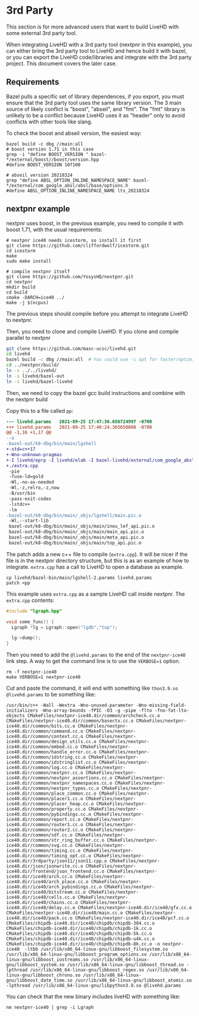 
# 3rd Party

This section is for more advanced users that want to build LiveHD with some external 3rd party tool.

When integrating LiveHD with a 3rd party tool (nextpnr in this example), you can either bring the 3rd
party tool to LiveHD and hence build it with bazel, or you can export the LiveHD code/libraries
and integrate with the 3rd party project. This document covers the later case.


## Requirements

Bazel pulls a specific set of library dependences, if you export, you must ensure that the 3rd party tool
uses the same library version. The 3 main source of likely conflict is "boost", "abseil", and "fmt".
The "fmt" library is unlikely to be a conflict because LiveHD uses it as "header" only to avoid conflicts
with other tools like slang.


To check the boost and abseil version, the easiest way:
```
bazel build -c dbg //main:all
# boost version 1.71 in this case
grep -i "define BOOST_VERSION " bazel-*/external/boost//boost/version.hpp
#define BOOST_VERSION 107100

# abseil version 20210324
grep "define ABSL_OPTION_INLINE_NAMESPACE_NAME" bazel-*/external/com_google_absl/absl/base/options.h
#define ABSL_OPTION_INLINE_NAMESPACE_NAME lts_20210324
```

## nextpnr example


nextpnr uses boost, in the previous example, you need to compile it with boost 1.71, with the usual requirements:

```
# nextpnr ice40 needs icestorm, so install it first
git clone https://github.com/cliffordwolf/icestorm.git
cd icestorm
make
sudo make install

# compile nextpnr itself
git clone https://github.com/YosysHQ/nextpnr.git
cd nextpnr
mkdir build
cd build
cmake -DARCH=ice40 ../
make -j $(ncpus)
```

The previous steps should compile before you attempt to integrate LiveHD to nextpnr.

Then, you need to clone and compile LiveHD. If you clone and compile parallel to nextpnr

```bash
git clone https://github.com/masc-ucsc/livehd.git
cd livehd
bazel build -c dbg //main:all  # You could use -c opt for faster/optimized compilation
cd ../nextpnr/build/
ln -s ../../livehd/
ln -s livehd/bazel-out
ln -s livehd/bazel-livehd
```

Then, we need to copy the bazel gcc build instructions and combine with the nextpnr build

Copy this to a file called `pp`:
```patch
--- livehd.params	2021-09-25 17:47:36.656724997 -0700
+++ livehd.params	2021-09-25 17:40:24.365650808 -0700
@@ -1,16 +1,17 @@
--o
-bazel-out/k8-dbg/bin/main/lgshell
+-std=c++17
+-Wno-unknown-pragmas
+-I livehd/eprp -I livehd/elab -I bazel-livehd/external/com_google_absl -I bazel-livehd/external/fmt/include/ -I bazel-livehd/external/iassert/src -I livehd/mmap_lib/include -I livehd/core -I livehd/task -I livehd/lemu -I ./bazel-livehd/external/rapidjson -I livehd/pass/common -I ./bazel-livehd/external/replxx/include
+./extra.cpp
 -pie
 -fuse-ld=gold
 -Wl,-no-as-needed
 -Wl,-z,relro,-z,now
 -B/usr/bin
 -pass-exit-codes
 -lstdc++
 -lm
-bazel-out/k8-dbg/bin/main/_objs/lgshell/main.pic.o
 -Wl,--start-lib
 bazel-out/k8-dbg/bin/main/_objs/main/inou_lef_api.pic.o
 bazel-out/k8-dbg/bin/main/_objs/main/main_api.pic.o
 bazel-out/k8-dbg/bin/main/_objs/main/meta_api.pic.o
 bazel-out/k8-dbg/bin/main/_objs/main/top_api.pic.o
```

The patch adds a new c++ file to compile (`extra.cpp`). It will be nicer if the file is in the nextpnr directory structure, but this is as an example of how to integrate. `extra.cpp` has a call to LiveHD to open a database as example.

```
cp livehd/bazel-bin/main/lgshell-2.params livehd.params
patch <pp
```

This example uses `extra.cpp` as a sample LiveHD call inside nextpnr. The `extra.cpp` contents:

```c++
#include "lgraph.hpp"

void some_func() {
  Lgraph *lg = Lgraph::open("lgdb","top");

  lg->dump();
}
```

Then you need to add the `@livehd.params` to the end of the `nextpnr-ice40` link step. A way to get the command line
is to use the `VERBOSE=1` option.

```
rm -f nextpnr-ice40
make VERBOSE=1 nextpnr-ice40
```

Cut and paste the command, it will end with something like `thon3.9.so @livehd.params` to be something like:
```
/usr/bin/c++ -Wall -Wextra -Wno-unused-parameter -Wno-missing-field-initializers -Wno-array-bounds -fPIC -O3 -g -pipe -flto -fno-fat-lto-objects CMakeFiles/nextpnr-ice40.dir/common/archcheck.cc.o CMakeFiles/nextpnr-ice40.dir/common/basectx.cc.o CMakeFiles/nextpnr-ice40.dir/common/bits.cc.o CMakeFiles/nextpnr-ice40.dir/common/command.cc.o CMakeFiles/nextpnr-ice40.dir/common/context.cc.o CMakeFiles/nextpnr-ice40.dir/common/design_utils.cc.o CMakeFiles/nextpnr-ice40.dir/common/embed.cc.o CMakeFiles/nextpnr-ice40.dir/common/handle_error.cc.o CMakeFiles/nextpnr-ice40.dir/common/idstring.cc.o CMakeFiles/nextpnr-ice40.dir/common/idstringlist.cc.o CMakeFiles/nextpnr-ice40.dir/common/log.cc.o CMakeFiles/nextpnr-ice40.dir/common/nextpnr.cc.o CMakeFiles/nextpnr-ice40.dir/common/nextpnr_assertions.cc.o CMakeFiles/nextpnr-ice40.dir/common/nextpnr_namespaces.cc.o CMakeFiles/nextpnr-ice40.dir/common/nextpnr_types.cc.o CMakeFiles/nextpnr-ice40.dir/common/place_common.cc.o CMakeFiles/nextpnr-ice40.dir/common/placer1.cc.o CMakeFiles/nextpnr-ice40.dir/common/placer_heap.cc.o CMakeFiles/nextpnr-ice40.dir/common/property.cc.o CMakeFiles/nextpnr-ice40.dir/common/pybindings.cc.o CMakeFiles/nextpnr-ice40.dir/common/report.cc.o CMakeFiles/nextpnr-ice40.dir/common/router1.cc.o CMakeFiles/nextpnr-ice40.dir/common/router2.cc.o CMakeFiles/nextpnr-ice40.dir/common/sdf.cc.o CMakeFiles/nextpnr-ice40.dir/common/str_ring_buffer.cc.o CMakeFiles/nextpnr-ice40.dir/common/svg.cc.o CMakeFiles/nextpnr-ice40.dir/common/timing.cc.o CMakeFiles/nextpnr-ice40.dir/common/timing_opt.cc.o CMakeFiles/nextpnr-ice40.dir/3rdparty/json11/json11.cpp.o CMakeFiles/nextpnr-ice40.dir/json/jsonwrite.cc.o CMakeFiles/nextpnr-ice40.dir/frontend/json_frontend.cc.o CMakeFiles/nextpnr-ice40.dir/ice40/arch.cc.o CMakeFiles/nextpnr-ice40.dir/ice40/arch_place.cc.o CMakeFiles/nextpnr-ice40.dir/ice40/arch_pybindings.cc.o CMakeFiles/nextpnr-ice40.dir/ice40/bitstream.cc.o CMakeFiles/nextpnr-ice40.dir/ice40/cells.cc.o CMakeFiles/nextpnr-ice40.dir/ice40/chains.cc.o CMakeFiles/nextpnr-ice40.dir/ice40/delay.cc.o CMakeFiles/nextpnr-ice40.dir/ice40/gfx.cc.o CMakeFiles/nextpnr-ice40.dir/ice40/main.cc.o CMakeFiles/nextpnr-ice40.dir/ice40/pack.cc.o CMakeFiles/nextpnr-ice40.dir/ice40/pcf.cc.o CMakeFiles/chipdb-ice40.dir/ice40/chipdb/chipdb-384.cc.o CMakeFiles/chipdb-ice40.dir/ice40/chipdb/chipdb-1k.cc.o CMakeFiles/chipdb-ice40.dir/ice40/chipdb/chipdb-5k.cc.o CMakeFiles/chipdb-ice40.dir/ice40/chipdb/chipdb-u4k.cc.o CMakeFiles/chipdb-ice40.dir/ice40/chipdb/chipdb-8k.cc.o -o nextpnr-ice40  -ltbb /usr/lib/x86_64-linux-gnu/libboost_filesystem.so /usr/lib/x86_64-linux-gnu/libboost_program_options.so /usr/lib/x86_64-linux-gnu/libboost_iostreams.so /usr/lib/x86_64-linux-gnu/libboost_system.so /usr/lib/x86_64-linux-gnu/libboost_thread.so -lpthread /usr/lib/x86_64-linux-gnu/libboost_regex.so /usr/lib/x86_64-linux-gnu/libboost_chrono.so /usr/lib/x86_64-linux-gnu/libboost_date_time.so /usr/lib/x86_64-linux-gnu/libboost_atomic.so -lpthread /usr/lib/x86_64-linux-gnu/libpython3.9.so @livehd.params
```

You can check that the new binary includes liveHD with something like:
```
nm nextpnr-ice40 | grep -i Lgraph
```

